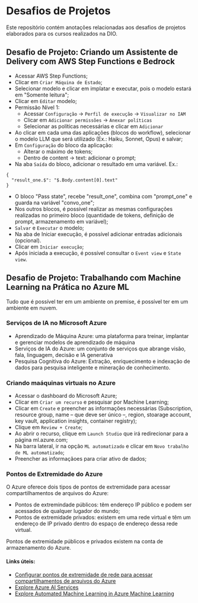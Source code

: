 # Desafios de Projetos
Este repositório contém anotações relacionadas aos desafios de projetos elaborados para os cursos realizados na DIO.

## Desafio de Projeto: Criando um Assistente de Delivery com AWS Step Functions e Bedrock

- Acessar AWS Step Functions;
- Clicar em `Criar Máquina de Estado`;
- Selecionar modelo e clicar em implatar e executar, pois o modelo estará em "Somente leitura";
- Clicar em `Editar` modelo;
- Permissão Nível 1:
  * Acessar `Configuração` → `Perfil de execução` → `Visualizar no IAM`
  * Clicar em `Adicionar permissões` → `Anexar políticas`
  * Selecionar as políticas necessárias e clicar em `Adicionar`
- Ao clicar em cada uma das aplicações (blocos do workflow), selecionar o modelo LLM que será utilizado (Ex.: Haiku, Sonnet, Opus) e salvar;
- Em `Configuração` do bloco da aplicação:
  * Alterar o máximo de tokens;
  * Dentro de content → text: adicionar o prompt;
- Na aba `Saída` do bloco, adicionar o resultado em uma variável. Ex.:
```
{
  "result_one.$": "$.Body.content[0].text"
}
```
- O bloco "Pass state", recebe "result_one", combina com "prompt_one" e guarda na variável "convo_one";
- Nos outros blocos, é possível realizar as mesmas configurações realizadas no primeiro bloco (quantidade de tokens, definição de prompt, armazenamento em variável);
- `Salvar` e `Executar` o modelo;
- Na aba de Iniciar execução, é possível adicionar entradas adicionais (opcional).
- Clicar em `Iniciar execução`;
- Após iniciada a execução, é possível consultar o `Event view` e `State view`.

## Desafio de Projeto: Trabalhando com Machine Learning na Prática no Azure ML 

Tudo que é possível ter em um ambiente on premise, é possível ter em um ambiente em nuvem.

### Serviços de IA no Microsoft Azure
- Aprendizado de Máquina Azure: uma plataforma para treinar, implantar e gerenciar modelos de aprendizado de máquina
- Serviços de IA do Azure: um conjunto de serviços que abrange visão, fala, linguagem, decisão e IA generativa
- Pesquisa Cognitiva do Azure: Extração, enriquecimento e indexação de dados para pesquisa inteligente e mineração de conhecimento.

### Criando maáquinas virtuais no Azure

- Acessar o dashboard do Microsoft Azure;
- Clicar em `Criar um recurso` e pesquisar por Machine Learning;
- Clicar em `Create` e preencher as informações necessárias (Subscription, resource group, name – que deve ser único –, region, stoarage account, key vault, application insights, container registry);
- Clique em `Review + Create`;
- Ao abrir o recurso, clique em `Launch Studio` que irá redirecionar para a página ml.azure.com;
- Na barra lateral, ir na opção `ML automatizado` e clicar em `Novo trabalho de ML automatizado`;
- Preencher as informaçãoes para criar ativo de dados;

### Pontos de Extremidade do Azure
O Azure oferece dois tipos de pontos de extremidade para acessar compartilhamentos de arquivos do Azure:
- Pontos de extremindade públicos: têm endereço IP público e podem ser acessados de qualquer lugador do mundo;
- Pontos de extremidade privados: existem em uma rede virtual e têm um endereço de IP privado dentro do espaço de endereço dessa rede virtual.

Pontos de extremidade públicos e privados existem na conta de armazenamento do Azure. 

#### Links úteis:

- [Configurar pontos de extremidade de rede para acessar compartilhamentos de arquivos do Azure](https://learn.microsoft.com/pt-br/azure/storage/files/storage-files-networking-endpoints?tabs=azure-portal)
- [Explore Azure AI Services](https://microsoftlearning.github.io/mslearn-ai-fundamentals/Instructions/Labs/02-content-safety.html)
- [Explore Automated Machine Learning in Azure Machine Learning](https://microsoftlearning.github.io/mslearn-ai-fundamentals/Instructions/Labs/01-machine-learning.html)
